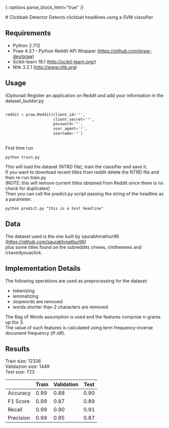 {::options parse_block_html="true" /}
<article markdown="1" class="post-content">
# Clickbait-Detector
Detects clickbait headlines using a SVM classifier

## Requirements
* Python 2.7.12
* Praw 4.3.1 - Python Reddit API Wrapper (https://github.com/praw-dev/praw)
* Scikit-learn 18.1  (http://scikit-learn.org/)
* Nltk 3.2.1 (http://www.nltk.org)

## Usage



(Optional) Register an application on Reddit and add your information in the dataset_builder.py

```python

reddit = praw.Reddit(client_id='*',
                     client_secret='*',
                     password='*',
                     user_agent='*',
                     username='*')
                         
```

First time run

```
python train.py
```

This will load the dataset (NTRD file), train the classifier and save it.<br /> 
If you want to download recent titles from reddit delete the NTRD file and then re-run train.py<br /> 
(NOTE: this will remove current titles obtained from Reddit since there is no check for duplicates)<br /> 
Then you can call the predict.py script passing the string of the headline as a parameter.<br /> 

```
python predict.py "this is a test headline"
```

## Data
The dataset used is the one built by saurabhmathur96 (https://github.com/saurabhmathur96)<br />
plus some titles found on the subreddits r/news, r/inthenews and r/savedyouaclick.

## Implementation Details

The following operations are used as preprocessing for the dataset:

* tokenizing
* lemmatizing
* stopwords are removed
* words shorter than 2 characters are removed

The Bag of Words assumption is used and the features comprise n-grams up the 3.<br /> 
The value of such features is calculated using term frequency–inverse document frequency (tf-idf).

## Results

Train size: 12336<br /> 
Validazion size: 1449<br /> 
Test size: 723<br /> 


|           	| Train 	| Validation 	| Test 	|
|-----------	|-------	|------------	|------	|
| Accuracy  	| 0.99  	| 0.88       	| 0.90 	|
| F1 Score  	| 0.99  	| 0.87       	| 0.89 	|
| Recall    	| 0.99  	| 0.90       	| 0.91 	|
| Precision 	| 0.99  	| 0.85       	| 0.87 	|


</article>
